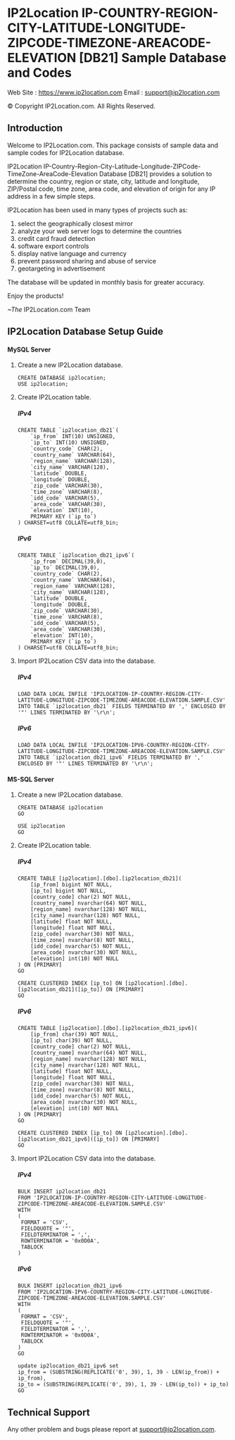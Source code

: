 # IP2Location IP-COUNTRY-REGION-CITY-LATITUDE-LONGITUDE-ZIPCODE-TIMEZONE-AREACODE-ELEVATION [DB21] Sample Database and Codes

Web Site  : https://www.ip2location.com
Email     : support@ip2location.com

© Copyright IP2Location.com. All Rights Reserved.



## Introduction

Welcome to IP2Location.com. This package consists of sample data and sample codes for IP2Location database.

IP2Location IP-Country-Region-City-Latitude-Longitude-ZIPCode-TimeZone-AreaCode-Elevation Database [DB21] provides a solution to determine the country, region or state, city, latitude and longitude, ZIP/Postal code, time zone, area code, and elevation of origin for any IP address in a few simple steps.

IP2Location has been used in many types of projects such as:

1. select the geographically closest mirror
2. analyze your web server logs to determine the countries
3. credit card fraud detection
4. software export controls
5. display native language and currency
6. prevent password sharing and abuse of service
7. geotargeting in advertisement

The database will be updated in monthly basis for greater accuracy.

Enjoy the products!



*~The* IP2Location.com Team



## IP2Location Database Setup Guide

#### MySQL Server

1. Create a new IP2Location database.

   ```mysql
   CREATE DATABASE ip2location;
   USE ip2location;
   ```

   

2. Create IP2Location table.

   ##### IPv4

   ```mysql
   CREATE TABLE `ip2location_db21`(
       `ip_from` INT(10) UNSIGNED,
       `ip_to` INT(10) UNSIGNED,
       `country_code` CHAR(2),
       `country_name` VARCHAR(64),
       `region_name` VARCHAR(128),
       `city_name` VARCHAR(128),
       `latitude` DOUBLE,
       `longitude` DOUBLE,
       `zip_code` VARCHAR(30),
       `time_zone` VARCHAR(8),
       `idd_code` VARCHAR(5),
       `area_code` VARCHAR(30),
       `elevation` INT(10),
       PRIMARY KEY (`ip_to`)
   ) CHARSET=utf8 COLLATE=utf8_bin;
   ```

   

   ##### IPv6

   ```mysql
   CREATE TABLE `ip2location_db21_ipv6`(
       `ip_from` DECIMAL(39,0),
       `ip_to` DECIMAL(39,0),
       `country_code` CHAR(2),
       `country_name` VARCHAR(64),
       `region_name` VARCHAR(128),
       `city_name` VARCHAR(128),
       `latitude` DOUBLE,
       `longitude` DOUBLE,
       `zip_code` VARCHAR(30),
       `time_zone` VARCHAR(8),
       `idd_code` VARCHAR(5),
       `area_code` VARCHAR(30),
       `elevation` INT(10),
       PRIMARY KEY (`ip_to`)
   ) CHARSET=utf8 COLLATE=utf8_bin;
   ```

   

3. Import IP2Location CSV data into the database.

   ##### IPv4

   ```mysql
   LOAD DATA LOCAL INFILE 'IP2LOCATION-IP-COUNTRY-REGION-CITY-LATITUDE-LONGITUDE-ZIPCODE-TIMEZONE-AREACODE-ELEVATION.SAMPLE.CSV'
   INTO TABLE `ip2location_db21` FIELDS TERMINATED BY ',' ENCLOSED BY '"' LINES TERMINATED BY '\r\n';
   ```

   

   ##### IPv6

   ```mysql
   LOAD DATA LOCAL INFILE 'IP2LOCATION-IPV6-COUNTRY-REGION-CITY-LATITUDE-LONGITUDE-ZIPCODE-TIMEZONE-AREACODE-ELEVATION.SAMPLE.CSV'
   INTO TABLE `ip2location_db21_ipv6` FIELDS TERMINATED BY ',' ENCLOSED BY '"' LINES TERMINATED BY '\r\n';
   ```

   

#### MS-SQL Server

1. Create a new IP2Location database.

   ```mssql
   CREATE DATABASE ip2location
   GO
    
   USE ip2location
   GO
   ```

   

2. Create IP2Location table.

   ##### IPv4

   ```mssql
   CREATE TABLE [ip2location].[dbo].[ip2location_db21](
       [ip_from] bigint NOT NULL,
       [ip_to] bigint NOT NULL,
       [country_code] char(2) NOT NULL,
       [country_name] nvarchar(64) NOT NULL,
       [region_name] nvarchar(128) NOT NULL,
       [city_name] nvarchar(128) NOT NULL,
       [latitude] float NOT NULL,
       [longitude] float NOT NULL,
       [zip_code] nvarchar(30) NOT NULL,
       [time_zone] nvarchar(8) NOT NULL,
       [idd_code] nvarchar(5) NOT NULL,
       [area_code] nvarchar(30) NOT NULL,
       [elevation] int(10) NOT NULL
   ) ON [PRIMARY]
   GO
    
   CREATE CLUSTERED INDEX [ip_to] ON [ip2location].[dbo].[ip2location_db21]([ip_to]) ON [PRIMARY]
   GO
   ```

   

   ##### IPv6

   ```mssql
   CREATE TABLE [ip2location].[dbo].[ip2location_db21_ipv6](
       [ip_from] char(39) NOT NULL,
       [ip_to] char(39) NOT NULL,
       [country_code] char(2) NOT NULL,
       [country_name] nvarchar(64) NOT NULL,
       [region_name] nvarchar(128) NOT NULL,
       [city_name] nvarchar(128) NOT NULL,
       [latitude] float NOT NULL,
       [longitude] float NOT NULL,
       [zip_code] nvarchar(30) NOT NULL,
       [time_zone] nvarchar(8) NOT NULL,
       [idd_code] nvarchar(5) NOT NULL,
       [area_code] nvarchar(30) NOT NULL,
       [elevation] int(10) NOT NULL
   ) ON [PRIMARY]
   GO
    
   CREATE CLUSTERED INDEX [ip_to] ON [ip2location].[dbo].[ip2location_db21_ipv6]([ip_to]) ON [PRIMARY]
   GO
   ```

   

3. Import IP2Location CSV  data into the database.

   ##### IPv4

   ```mssql
   BULK INSERT ip2location_db21
   FROM 'IP2LOCATION-IP-COUNTRY-REGION-CITY-LATITUDE-LONGITUDE-ZIPCODE-TIMEZONE-AREACODE-ELEVATION.SAMPLE.CSV'
   WITH
   (
   	FORMAT = 'CSV', 
   	FIELDQUOTE = '"',
   	FIELDTERMINATOR = ',',
   	ROWTERMINATOR = '0x0D0A',
   	TABLOCK
   )
   ```

   
   
   ##### IPv6
   
   ```mssql
   BULK INSERT ip2location_db21_ipv6
   FROM 'IP2LOCATION-IPV6-COUNTRY-REGION-CITY-LATITUDE-LONGITUDE-ZIPCODE-TIMEZONE-AREACODE-ELEVATION.SAMPLE.CSV'
   WITH
   (
   	FORMAT = 'CSV', 
   	FIELDQUOTE = '"',
   	FIELDTERMINATOR = ',',
   	ROWTERMINATOR = '0x0D0A',
   	TABLOCK
   )
   GO
   
   update ip2location_db21_ipv6 set
   ip_from = (SUBSTRING(REPLICATE('0', 39), 1, 39 - LEN(ip_from)) + ip_from),
   ip_to = (SUBSTRING(REPLICATE('0', 39), 1, 39 - LEN(ip_to)) + ip_to)
   GO
   ```
   
   
   



## Technical Support

Any other problem and bugs please report at support@ip2location.com.